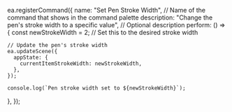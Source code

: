 ea.registerCommand({
  name: "Set Pen Stroke Width", // Name of the command that shows in the command palette
  description: "Change the pen's stroke width to a specific value", // Optional description
  perform: () => {
    const newStrokeWidth = 2; // Set this to the desired stroke width

    // Update the pen's stroke width
    ea.updateScene({
      appState: {
        currentItemStrokeWidth: newStrokeWidth,
      },
    });

    console.log(`Pen stroke width set to ${newStrokeWidth}`);
  },
});

